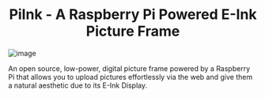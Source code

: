 #

<h1 align="center">PiInk - A Raspberry Pi Powered E-Ink Picture Frame </h1>

![image](https://github.com/tlstommy/PiInk/assets/36305669/626a897f-e623-4cc2-a8d9-015e7bd3f8fa)

An open source, low-power,  digital picture frame powered by a Raspberry Pi that allows you to upload pictures effortlessly via the web and give them a natural aesthetic due to its E-Ink Display.
